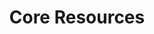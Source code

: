---
title: Core Resources
name: Core Resources
position_number: 6
parameters:
  - name:
    content:
content_markdown: |-
  
  __Branch__

  | Name | Type | Description |
  | --- | --- | --- | 
  | id | Long | The unique identifier of the branch. |
  | label | String |  The label (name) of the branch. |
  | vendorId | Long |  The unique identifier of the vendor. |

  __Customer__

  | Name | Type | Description |
  | --- | --- | --- | 
  | id | Long | The unique identifier of the customer. |
  | addressId | Long | The unique identifier of the customer's address. |
  | mobileNo | String | The customer's mobile number. |

  __Location__

  | Name | Type | Description |
  | --- | --- | --- |
  | type | String | A string indicating whether this location is a "Point" or a "Polygon" |
  | coordinates | Array | An array containing the longitude and the latitude coordinates of a location of type "Point", or containing multiple arrays of longitude and latitude coordinates of a location of type "Polygon". |

  __Trip__
  
  | Name | Type | Description |
  | --- | --- | --- | 
  | id | Long | The unique identifier of the trip. |
  | status | TripStatus Enum  | The updated status of the trip. |
  | assignmentDate | String | The date the pilot was assigned to the trip. |
  | creationDate | String | The date the trip was created. |
  | pendingCollectionDate | String | The date the tasks of the trip were ready for collection. |
  | lastUpdateDate | String | The date of the last trip update. |
  | routeDataEnriched | Boolean | ........................ |
  | eta | Integer | The estimated time of arrival of the trip. |
  | slaTier | String | ........................ |
  | maxAllowedTasksCount | Integer | The maximum allowed number of tasks per trip. |
  | requestedTasksCount | Integer | he number of tasks in the trip. |
  | distanceInMeters | Integer | ........................ |
  | durationInSeconds | Integer | ........................ |

  | TripStatus | 
  | --- | 
  | PENDING |
  | REQUESTED |
  | OPENED |
  | CLOSED |
  | ASSIGNED |
  | CANCELLED |
  | NONE |

  __Task__

  | Name | Type | Description |
  | --- | --- | --- | 
  | id | Long | The unique identifier of the task. |
  | sequence | Integer | ........................ |
  | distanceInMeters | Integer | ........................ |
  | distanceFromLastTaskInMeters | Integer | ........................ |
  | durationInSeconds | Integer | ........................ |
  | durationSinceLastTask | Integer | ........................ |
  | pinnedDestinationPoint | Location | ........................ |
  | reachedDestinationDate | String | ........................ |
  | status | TaskStatus | The current status of the task. |
  | linkStatus | String | ........................ |
  | customer | Customer | .............. |

  | TaskStatus | 
  | --- | 
  | PENDING |
  | REQUESTED |
  | ASSIGNED |
  | PENDING_COLLECTION |
  | COLLECTED |
  | REACHED |
  | DELIVERED |
  | RETURNED |
  | CANCELED |
  | RECALLED |
  | ON_DELIVERY |
  | UNKNOWN |
  | NONE |

  __Pilot__

  | Name | Type | Description |
  | --- | --- | --- | 
  | id | Long | The unique identifier of the pilot. | 
  | mobileNo | String | The pilot's mobile number. |
  | fullName | String | The pilot's full name. | 
  | lastKnownLocation | Location | The last location that was recorded for this pilot. |
  | status | PilotStatus |  The current status of the pilot.  |

  | PilotStatus |
  | --- |
  | CANDIDATE |
  | UNAVAILABLE |
  | AVAILABLE |
  | LOADED |
  | IN_HUB |
  | ASSIGNED |
  | WAITING |
  | COLLECTING |
  | MANUALLY_ASSIGNED |
  | REACHED_PILOT |
  | NONE |

  __MultilingualString__

  | Name | Type | Description |
  | --- | --- | --- | 
  | en | String | Name in english. | 
  | ar | String | Name in arabic. |

  __MoneyWithCurrency__

  | Name | Type | Description |
  | --- | --- | --- | 
  | amount | Double | ........................ | 
  | currency | String | ........................ |



#
left_code_blocks:
- code_block:
  title:
  language:
  right_code_blocks:
- code_block:
  title:
  language:
---
